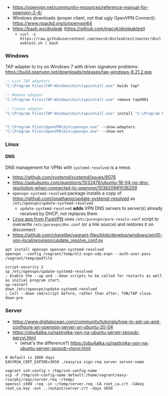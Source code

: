 * https://openvpn.net/community-resources/reference-manual-for-openvpn-2-4/
* Windows downloads (proper client, not that ugly OpenVPN Connect): https://www.npackd.org/p/openvpn64
* https://bash.ws/dnsleak (https://github.com/macvk/dnsleaktest)
    * `curl -s https://raw.githubusercontent.com/macvk/dnsleaktest/master/dnsleaktest.sh | bash`

### Windows

TAP adapter to try on Windows 7 with driver signature problems: https://build.openvpn.net/downloads/releases/tap-windows-9.21.2.exe

```bat
:: List TAP adapters
"C:\Program Files\TAP-Windows\bin\tapinstall.exe" hwids tap*

:: Remove adapter
"C:\Program Files\TAP-Windows\bin\tapinstall.exe" remove tap0901

:: Create adapter
"C:\Program Files\TAP-Windows\bin\tapinstall.exe" install "C:\Program Files\TAP-Windows\driver\OemVista.inf" tap0901


"C:\Program Files\OpenVPN\bin\openvpn.exe" --show-adapters
"C:\Program Files\OpenVPN\bin\openvpn.exe" --show-net
```

### Linux

#### DNS
DNS management for VPNs with `systemd-resolved` is a mess:
* https://github.com/systemd/systemd/issues/6076
* https://askubuntu.com/questions/1032476/ubuntu-18-04-no-dns-resolution-when-connected-to-openvpn/1036209#1036209
* `openvpn-systemd-resolved` package installs a copy of https://github.com/jonathanio/update-systemd-resolved as `/etc/openvpn/update-systemd-resolved`
    * `update-systemd-resolved` **adds** VPN DNS servers to server(s) already received by DHCP, not replaces them
* [Linux app from PureVPN](https://www.purevpn.com/download/linux-vpn) uses `/etc/purevpn/pure-resolv-conf` script to overwrite `/etc/purevpn/dns.conf` (or a link source) and restores it on disconnect
* https://github.com/cheretbe/vagrant-files/blob/develop/windows/win10-vpn-local/provision/update_resolve_conf.py

```shell
apt install openvpn openvpn-systemd-resolved
openvpn --config /vagrant/temp/nl2-ovpn-udp.ovpn --auth-user-pass /vagrant/temp/pwdfile
```

```
script-security 2
up /etc/openvpn/update-systemd-resolved
; Enable the --up and --down scripts to be called for restarts as well as initial program start.
up-restart
down /etc/openvpn/update-systemd-resolved
; Call --down cmd/script before, rather than after, TUN/TAP close.
down-pre
```

### Server

* https://www.digitalocean.com/community/tutorials/how-to-set-up-and-configure-an-openvpn-server-on-ubuntu-20-04
* https://obu4alka.ru/nastrojka-vpn-na-ubuntu-server-sposob-pervyj.html
    * (what's the difference?) https://obu4alka.ru/nastrojka-vpn-na-ubuntu-server-sposob-vtoroj.html

```shell
# default is 1080 days
EASYRSA_CERT_EXPIRE=3650 ./easyrsa sign-req server server-name

vagrant ssh-config > /tmp/ssh-config-name
scp -F /tmp/ssh-config-name default:/home/vagrant/easy-rsa/pki/reqs/server.req ~/temp/
openssl x509 -req -in ~/temp/server.req -CA root_ca.crt -CAkey root_ca.key -out ../output/server.crt -days 3650
```
